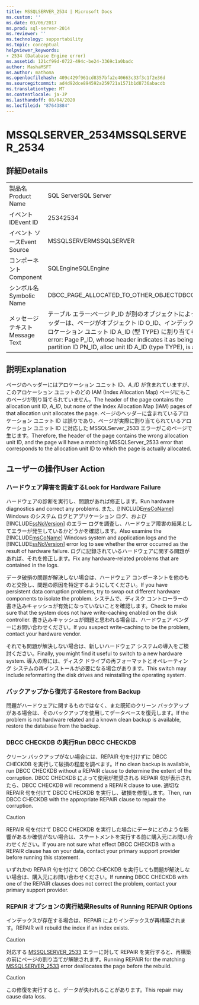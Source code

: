 ```yaml
---
title: MSSQLSERVER_2534 | Microsoft Docs
ms.custom: ''
ms.date: 03/06/2017
ms.prod: sql-server-2014
ms.reviewer: ''
ms.technology: supportability
ms.topic: conceptual
helpviewer_keywords:
- 2534 (Database Engine error)
ms.assetid: 121cf99d-0722-494c-be24-3369c1a0badc
author: MashaMSFT
ms.author: mathoma
ms.openlocfilehash: 409c429f961cd8357bfa2e40663c33f3c1f2e36d
ms.sourcegitcommit: ad4d92dce894592a259721a1571b1d8736abacdb
ms.translationtype: MT
ms.contentlocale: ja-JP
ms.lasthandoff: 08/04/2020
ms.locfileid: "87643884"
---
```

# <a name="mssqlserver_2534"></a><span data-ttu-id="31d36-102">MSSQLSERVER_2534</span><span class="sxs-lookup"><span data-stu-id="31d36-102">MSSQLSERVER_2534</span></span>
    
## <a name="details"></a><span data-ttu-id="31d36-103">詳細</span><span class="sxs-lookup"><span data-stu-id="31d36-103">Details</span></span>  
  
|||  
|-|-|  
|<span data-ttu-id="31d36-104">製品名</span><span class="sxs-lookup"><span data-stu-id="31d36-104">Product Name</span></span>|<span data-ttu-id="31d36-105">SQL Server</span><span class="sxs-lookup"><span data-stu-id="31d36-105">SQL Server</span></span>|  
|<span data-ttu-id="31d36-106">イベント ID</span><span class="sxs-lookup"><span data-stu-id="31d36-106">Event ID</span></span>|<span data-ttu-id="31d36-107">2534</span><span class="sxs-lookup"><span data-stu-id="31d36-107">2534</span></span>|  
|<span data-ttu-id="31d36-108">イベント ソース</span><span class="sxs-lookup"><span data-stu-id="31d36-108">Event Source</span></span>|<span data-ttu-id="31d36-109">MSSQLSERVER</span><span class="sxs-lookup"><span data-stu-id="31d36-109">MSSQLSERVER</span></span>|  
|<span data-ttu-id="31d36-110">コンポーネント</span><span class="sxs-lookup"><span data-stu-id="31d36-110">Component</span></span>|<span data-ttu-id="31d36-111">SQLEngine</span><span class="sxs-lookup"><span data-stu-id="31d36-111">SQLEngine</span></span>|  
|<span data-ttu-id="31d36-112">シンボル名</span><span class="sxs-lookup"><span data-stu-id="31d36-112">Symbolic Name</span></span>|<span data-ttu-id="31d36-113">DBCC_PAGE_ALLOCATED_TO_OTHER_OBJECT</span><span class="sxs-lookup"><span data-stu-id="31d36-113">DBCC_PAGE_ALLOCATED_TO_OTHER_OBJECT</span></span>|  
|<span data-ttu-id="31d36-114">メッセージ テキスト</span><span class="sxs-lookup"><span data-stu-id="31d36-114">Message Text</span></span>|<span data-ttu-id="31d36-115">テーブル エラー:ページ P_ID が別のオブジェクトによって割り当てられています。このページのヘッダーは、ページがオブジェクト ID O_ID、インデックス ID I_ID、パーティション ID PN_ID、アロケーション ユニット ID A_ID (型 TYPE) に割り当てられていることを示しています。</span><span class="sxs-lookup"><span data-stu-id="31d36-115">Table error: Page P_ID, whose header indicates it as being allocated to object ID O_ID, index ID I_ID, partition ID PN_ID, alloc unit ID A_ID (type TYPE), is allocated by another object.</span></span>|  
  
## <a name="explanation"></a><span data-ttu-id="31d36-116">説明</span><span class="sxs-lookup"><span data-stu-id="31d36-116">Explanation</span></span>  
 <span data-ttu-id="31d36-117">ページのヘッダーにはアロケーション ユニット ID、*A_ID* が含まれていますが、このアロケーション ユニットのどの IAM (Index Allocation Map) ページにもこのページが割り当てられていません。</span><span class="sxs-lookup"><span data-stu-id="31d36-117">The header of the page contains the allocation unit ID, *A_ID*, but none of the Index Allocation Map (IAM) pages of that allocation unit allocates the page.</span></span> <span data-ttu-id="31d36-118">ページのヘッダーに含まれているアロケーション ユニット ID は誤りであり、ページが実際に割り当てられているアロケーション ユニット ID に対応した MSSQLServer_2533 エラーがこのページで生じます。</span><span class="sxs-lookup"><span data-stu-id="31d36-118">Therefore, the header of the page contains the wrong allocation unit ID, and the page will have a matching MSSQLServer_2533 error that corresponds to the allocation unit ID to which the page is actually allocated.</span></span>  
  
## <a name="user-action"></a><span data-ttu-id="31d36-119">ユーザーの操作</span><span class="sxs-lookup"><span data-stu-id="31d36-119">User Action</span></span>  
  
### <a name="look-for-hardware-failure"></a><span data-ttu-id="31d36-120">ハードウェア障害を調査する</span><span class="sxs-lookup"><span data-stu-id="31d36-120">Look for Hardware Failure</span></span>  
 <span data-ttu-id="31d36-121">ハードウェアの診断を実行し、問題があれば修正します。</span><span class="sxs-lookup"><span data-stu-id="31d36-121">Run hardware diagnostics and correct any problems.</span></span> <span data-ttu-id="31d36-122">また、[!INCLUDE[msCoName](../../includes/msconame-md.md)] Windows のシステム ログとアプリケーション ログ、および [!INCLUDE[ssNoVersion](../../includes/ssnoversion-md.md)] のエラー ログを調査し、ハードウェア障害の結果としてエラーが発生しているかどうかを確認します。</span><span class="sxs-lookup"><span data-stu-id="31d36-122">Also examine the [!INCLUDE[msCoName](../../includes/msconame-md.md)] Windows system and application logs and the [!INCLUDE[ssNoVersion](../../includes/ssnoversion-md.md)] error log to see whether the error occurred as the result of hardware failure.</span></span> <span data-ttu-id="31d36-123">ログに記録されているハードウェアに関する問題があれば、それを修正します。</span><span class="sxs-lookup"><span data-stu-id="31d36-123">Fix any hardware-related problems that are contained in the logs.</span></span>  
  
 <span data-ttu-id="31d36-124">データ破損の問題が解決しない場合は、ハードウェア コンポーネントを他のものと交換し、問題の原因を特定するようにしてください。</span><span class="sxs-lookup"><span data-stu-id="31d36-124">If you have persistent data corruption problems, try to swap out different hardware components to isolate the problem.</span></span> <span data-ttu-id="31d36-125">システムで、ディスク コントローラーの書き込みキャッシュが有効になっていないことを確認します。</span><span class="sxs-lookup"><span data-stu-id="31d36-125">Check to make sure that the system does not have write-caching enabled on the disk controller.</span></span> <span data-ttu-id="31d36-126">書き込みキャッシュが問題と思われる場合は、ハードウェア ベンダーにお問い合わせください。</span><span class="sxs-lookup"><span data-stu-id="31d36-126">If you suspect write-caching to be the problem, contact your hardware vendor.</span></span>  
  
 <span data-ttu-id="31d36-127">それでも問題が解決しない場合は、新しいハードウェア システムの導入をご検討ください。</span><span class="sxs-lookup"><span data-stu-id="31d36-127">Finally, you might find it useful to switch to a new hardware system.</span></span> <span data-ttu-id="31d36-128">導入の際には、ディスク ドライブの再フォーマットとオペレーティング システムの再インストールが必要になる場合があります。</span><span class="sxs-lookup"><span data-stu-id="31d36-128">This switch may include reformatting the disk drives and reinstalling the operating system.</span></span>  
  
### <a name="restore-from-backup"></a><span data-ttu-id="31d36-129">バックアップから復元する</span><span class="sxs-lookup"><span data-stu-id="31d36-129">Restore from Backup</span></span>  
 <span data-ttu-id="31d36-130">問題がハードウェアに関するものではなく、また既知のクリーン バックアップがある場合は、そのバックアップを使用してデータベースを復元します。</span><span class="sxs-lookup"><span data-stu-id="31d36-130">If the problem is not hardware related and a known clean backup is available, restore the database from the backup.</span></span>  
  
### <a name="run-dbcc-checkdb"></a><span data-ttu-id="31d36-131">DBCC CHECKDB の実行</span><span class="sxs-lookup"><span data-stu-id="31d36-131">Run DBCC CHECKDB</span></span>  
 <span data-ttu-id="31d36-132">クリーン バックアップがない場合には、REPAIR 句を付けずに DBCC CHECKDB を実行して破損の程度を調べます。</span><span class="sxs-lookup"><span data-stu-id="31d36-132">If no clean backup is available, run DBCC CHECKDB without a REPAIR clause to determine the extent of the corruption.</span></span> <span data-ttu-id="31d36-133">DBCC CHECKDB によって使用が推奨される REPAIR 句が表示されたら、</span><span class="sxs-lookup"><span data-stu-id="31d36-133">DBCC CHECKDB will recommend a REPAIR clause to use.</span></span> <span data-ttu-id="31d36-134">適切な REPAIR 句を付けて DBCC CHECKDB を実行し、破損を修復します。</span><span class="sxs-lookup"><span data-stu-id="31d36-134">Then, run DBCC CHECKDB with the appropriate REPAIR clause to repair the corruption.</span></span>  
  
> [!CAUTION]  
>  <span data-ttu-id="31d36-135">REPAIR 句を付けて DBCC CHECKDB を実行した場合にデータにどのような影響があるか確信がない場合は、ステートメントを実行する前に購入元にお問い合わせください。</span><span class="sxs-lookup"><span data-stu-id="31d36-135">If you are not sure what effect DBCC CHECKDB with a REPAIR clause has on your data, contact your primary support provider before running this statement.</span></span>  
  
 <span data-ttu-id="31d36-136">いずれかの REPAIR 句を付けて DBCC CHECKDB を実行しても問題が解決しない場合は、購入元にお問い合わせください。</span><span class="sxs-lookup"><span data-stu-id="31d36-136">If running DBCC CHECKDB with one of the REPAIR clauses does not correct the problem, contact your primary support provider.</span></span>  
  
### <a name="results-of-running-repair-options"></a><span data-ttu-id="31d36-137">REPAIR オプションの実行結果</span><span class="sxs-lookup"><span data-stu-id="31d36-137">Results of Running REPAIR Options</span></span>  
 <span data-ttu-id="31d36-138">インデックスが存在する場合は、REPAIR によりインデックスが再構築されます。</span><span class="sxs-lookup"><span data-stu-id="31d36-138">REPAIR will rebuild the index if an index exists.</span></span>  
  
> [!CAUTION]  
>  <span data-ttu-id="31d36-139">対応する [MSSQLSERVER_2533](mssqlserver-2533-database-engine-error.md) エラーに対して REPAIR を実行すると、再構築の前にページの割り当てが解除されます。</span><span class="sxs-lookup"><span data-stu-id="31d36-139">Running REPAIR for the matching [MSSQLSERVER_2533](mssqlserver-2533-database-engine-error.md) error deallocates the page before the rebuild.</span></span>  
  
> [!CAUTION]  
>  <span data-ttu-id="31d36-140">この修復を実行すると、データが失われることがあります。</span><span class="sxs-lookup"><span data-stu-id="31d36-140">This repair may cause data loss.</span></span>  
  
  
